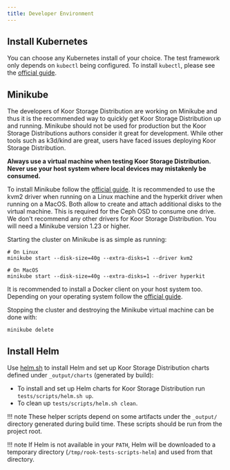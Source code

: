 ```yaml
---
title: Developer Environment
---
```


## Install Kubernetes

You can choose any Kubernetes install of your choice. The test framework only depends on `kubectl`
being configured. To install `kubectl`, please see the [official guide](https://kubernetes.io/docs/tasks/tools/#kubectl).

## Minikube

The developers of Koor Storage Distribution are working on Minikube and thus it is the recommended way to quickly get
Koor Storage Distribution up and running. Minikube should not be used for production but the Koor Storage Distributions authors
consider it great for development. While other tools such as k3d/kind are great, users have faced
issues deploying Koor Storage Distribution.

**Always use a virtual machine when testing Koor Storage Distribution. Never use your host system where local devices may mistakenly be consumed.**

To install Minikube follow the [official
guide](https://minikube.sigs.k8s.io/docs/start/). It is recommended to use the
kvm2 driver when running on a Linux machine and the hyperkit driver when running on a MacOS. Both
allow to create and attach additional disks to the virtual machine. This is required for the Ceph
OSD to consume one drive.  We don't recommend any other drivers for Koor Storage Distribution. You will need a Minikube
version 1.23 or higher.

Starting the cluster on Minikube is as simple as running:

```console
# On Linux
minikube start --disk-size=40g --extra-disks=1 --driver kvm2

# On MacOS
minikube start --disk-size=40g --extra-disks=1 --driver hyperkit
```

It is recommended to install a Docker client on your host system too. Depending on your operating
system follow the [official guide](https://docs.docker.com/engine/install/binaries/).

Stopping the cluster and destroying the Minikube virtual machine can be done with:

```console
minikube delete
```

## Install Helm

Use [helm.sh](/tests/scripts/helm.sh) to install Helm and set up Koor Storage Distribution charts defined under `_output/charts` (generated by build):

- To install and set up Helm charts for Koor Storage Distribution run `tests/scripts/helm.sh up`.
- To clean up `tests/scripts/helm.sh clean`.

!!! note
    These helper scripts depend on some artifacts under the `_output/` directory generated during build time.
    These scripts should be run from the project root.

!!! note
    If Helm is not available in your `PATH`, Helm will be downloaded to a temporary directory (`/tmp/rook-tests-scripts-helm`) and used from that directory.
